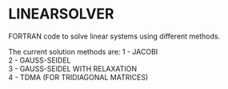 # LINEARSOLVER
FORTRAN code to solve linear systems using different methods. 

The current solution methods are:
1 - JACOBI								
2 - GAUSS-SEIDEL							 
3 - GAUSS-SEIDEL WITH RELAXATION					 
4 - TDMA (FOR TRIDIAGONAL MATRICES)
